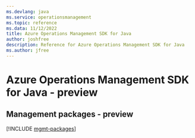 ```yaml
---
ms.devlang: java
ms.service: operationsmanagement
ms.topic: reference
ms.data: 11/12/2022
title: Azure Operations Management SDK for Java
author: joshfree
description: Reference for Azure Operations Management SDK for Java
ms.author: jfree
---
```

# Azure Operations Management SDK for Java - preview

## Management packages - preview
[!INCLUDE [mgmt-packages](operations-management-mgmt-index.md)]